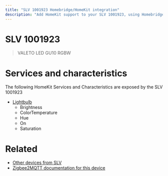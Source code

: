 ```yaml
---
title: "SLV 1001923 Homebridge/HomeKit integration"
description: "Add HomeKit support to your SLV 1001923, using Homebridge, Zigbee2MQTT and homebridge-z2m."
---
```

<!---
This file has been GENERATED using src/docgen/docgen.ts
DO NOT EDIT THIS FILE MANUALLY!
-->
# SLV 1001923
> VALETO LED GU10 RGBW


# Services and characteristics
The following HomeKit Services and Characteristics are exposed by
the SLV 1001923

* [Lightbulb](../../light.md)
  * Brightness
  * ColorTemperature
  * Hue
  * On
  * Saturation


# Related
* [Other devices from SLV](../index.md#slv)
* [Zigbee2MQTT documentation for this device](https://www.zigbee2mqtt.io/devices/1001923.html)
